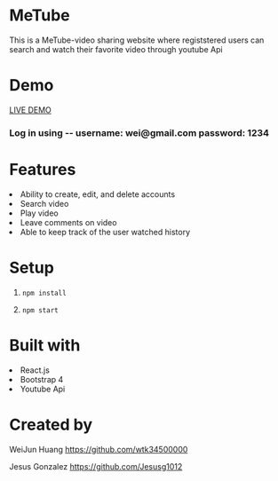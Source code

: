 # MeTube

<p>This is a MeTube-video sharing website where registstered users can search and watch their favorite video through youtube Api </p> 

# Demo
<a href="https://metube-app.herokuapp.com" target="_blank">LIVE DEMO</a>

<h3> Log in using -- username: wei@gmail.com  password: 1234</h3>

# Features
<li>Ability to create, edit, and delete accounts</li>
<li>Search video </li>
<li>Play video </li>
<li>Leave comments on video</li>
<li>Able to keep track of the user watched history</li>

# Setup
<ol>
  <li><p><code>npm install</code></p></li>
  <li><p><code>npm start</code></p></li>
</ol>

# Built with
<li>React.js</li>
<li>Bootstrap 4</li>
<li>Youtube Api</li>

# Created by
<p>WeiJun Huang <a href="https://github.com/wtk34500000">https://github.com/wtk34500000</a></p>
<p>Jesus Gonzalez <a href="https://github.com/Jesusg1012">https://github.com/Jesusg1012</a></p>


